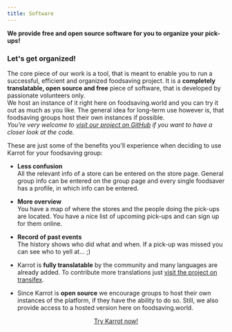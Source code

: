 ```yaml
---
title: Software
---
```


<div class="sample-content"><div class="info-box"><div class="fa fa-box fa-file-code-o float-left"></div><p><strong>We provide free and open source software for you to organize your pick-ups!</strong></p></div></div>

### Let's get organized!
The core piece of our work is a tool, that is meant to enable you to run a successful, efficient and organized foodsaving project. It is a <strong>completely translatable, open source and free</strong> piece of software, that is developed by passionate volunteers only. <br>
We host an instance of it right here on foodsaving.world and you can try it out as much as you like. The general idea for long-term use however is, that foodsaving groups host their own instances if possible. <br>
_You're very welcome to <a href=https://github.com/yunity/karrot-frontend>visit our project on GitHub</a> if you want to have a closer look at the code._</p>

These are just some of the benefits you'll experience when deciding to use Karrot for your foodsaving group:

* **Less confusion** <br> All the relevant info of a store can be entered on the store page. General group info can be entered on the group page and every single foodsaver has a profile, in which info can be entered.

* **More overview** <br> You have a map of where the stores and the people doing the pick-ups are located. You have a nice list of upcoming pick-ups and can sign up for them online.

* **Record of past events** <br> The history shows who did what and when. If a pick-up was missed you can see who to yell at... ;)

* Karrot is **fully translatable** by the community and many languages are already added. To contribute more translations just <a href="https://www.transifex.com/yunity-1/karrot/" target="_blank">visit the project on transifex</a>.

* Since Karrot is **open source** we encourage groups to host their own instances of the platform, if they have the ability to do so. Still, we also provide access to a hosted version here on foodsaving.world.

<div align="center"><p><a href="https://foodsaving.world" target="_blank" class="button">Try Karrot now!</a></p></div>

